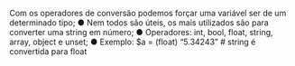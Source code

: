 Com os operadores de conversão podemos forçar uma variável ser de um determinado tipo; ● Nem todos são úteis, os mais utilizados são para converter uma string em número; ● Operadores: int, bool, float, string, array, object e unset; ● Exemplo: $a = (float) “5.34243” # string é convertida para float